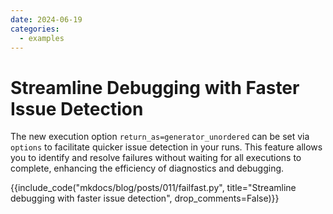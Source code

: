 ```yaml
---
date: 2024-06-19
categories:
  - examples
---
```


# Streamline Debugging with Faster Issue Detection

The new execution option `return_as=generator_unordered` can be set via `options` to facilitate quicker issue detection in your runs. This feature allows you to identify and resolve failures without waiting for all executions to complete, enhancing the efficiency of diagnostics and debugging.

{{include_code("mkdocs/blog/posts/011/failfast.py", title="Streamline debugging with faster issue detection", drop_comments=False)}}


